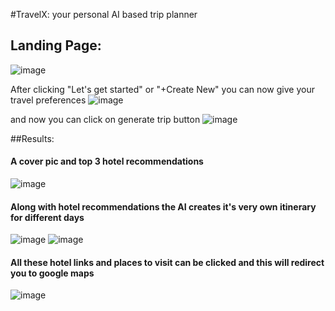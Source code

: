 #TravelX: your personal AI based trip planner

## Landing Page:
![image](https://github.com/user-attachments/assets/f2b49a8c-7ff7-4937-b9dc-9a1bb1eb5cc0)

After clicking "Let's get started" or "+Create New"
you can now give your travel preferences
![image](https://github.com/user-attachments/assets/43388734-baea-4002-a3a6-843864f53364)

and now you can click on generate trip button
![image](https://github.com/user-attachments/assets/d4b35def-4bb2-4b19-9051-a517fb0db548)

##Results:
#### A cover pic and top 3 hotel recommendations
![image](https://github.com/user-attachments/assets/c45dce39-c10b-499e-a80d-de395bed47a5)

#### Along with hotel recommendations the AI creates it's very own itinerary for different days
![image](https://github.com/user-attachments/assets/1eaa43ef-1e8c-4d24-9ae1-1960c214ad27)
![image](https://github.com/user-attachments/assets/1a1a5892-fb9d-4363-b84c-7b197a30bea2)

#### All these hotel links and places to visit can be clicked and this will redirect you to google maps
![image](https://github.com/user-attachments/assets/9e660b35-5820-4929-bd43-dfe501ea589f)
